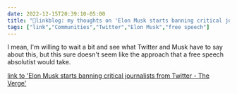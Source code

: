 ```yaml
---
date: 2022-12-15T20:39:10-05:00
title: "🔗linkblog: my thoughts on 'Elon Musk starts banning critical journalists from Twitter - The Verge'"
tags: ["link","Communities","Twitter","Elon Musk","free speech"]
---
```

I mean, I'm willing to wait a bit and see what Twitter and Musk have to say about this, but this sure doesn't seem like the approach that a free speech absolutist would take.  
 

[link to 'Elon Musk starts banning critical journalists from Twitter - The Verge'](https://www.theverge.com/2022/12/15/23512004/elon-musk-starts-banning-critical-journalists-from-twitter)
